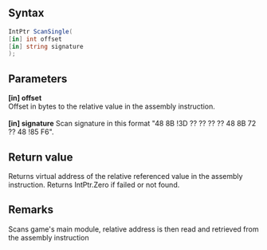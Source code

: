 ## Syntax
```c#
IntPtr ScanSingle(
[in] int offset
[in] string signature
);
```   
## Parameters
**[in] offset**   
Offset in bytes to the relative value in the assembly instruction.   
<br>
**[in] signature**
Scan signature in this format "48 8B !3D ?? ?? ?? ?? 48 8B 72 ?? 48 !85 F6".   
## Return value
Returns virtual address of the relative referenced value in the assembly instruction.
Returns IntPtr.Zero if failed or not found.   
## Remarks
Scans game's main module, relative address is then read and retrieved from the assembly instruction
